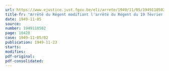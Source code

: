 ```yaml
---
url: https://www.ejustice.just.fgov.be/eli/arrete/1949/11/05/1949110502/justel
title-fr: "Arrêté du Régent modifiant l'arrêté du Régent du 19 février 1949 relatif à l'écorçage des bois résineux importés"
date: 1949-11-05
source:
number: 1949110502
page: 10428
case: 1949-11-05/02
publication: 1949-11-23
starts:
modifies:
pdf-original:
pdf-consolidated:
---
```


